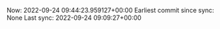 Now: 2022-09-24 09:44:23.959127+00:00 Earliest commit since sync: None Last sync: 2022-09-24 09:09:27+00:00
